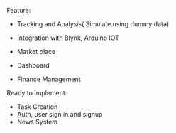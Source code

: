 
Feature:
- Tracking and Analysis( Simulate using dummy data)
- Integration with Blynk, Arduino  IOT 
- Market place
- Dashboard


- Finance Management


Ready to Implement:
- Task Creation
- Auth, user sign in and signup
- News System